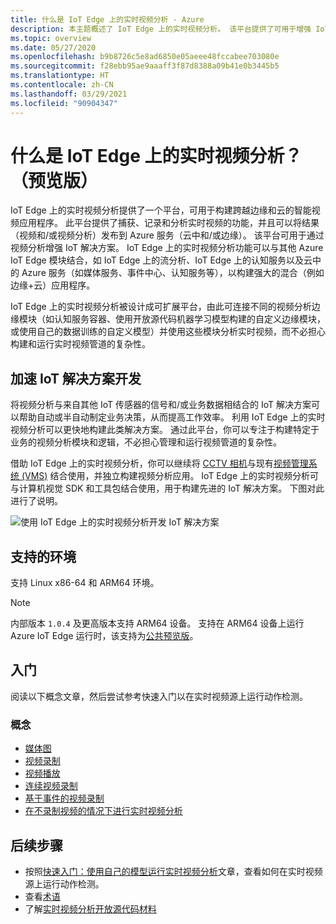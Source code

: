 ```yaml
---
title: 什么是 IoT Edge 上的实时视频分析 - Azure
description: 本主题概述了 IoT Edge 上的实时视频分析。 该平台提供了可用于增强 IoT 解决方案的功能。 例如，捕获、记录、分析直播视频并将结果（视频和/或视频分析）发布到 Azure 服务。
ms.topic: overview
ms.date: 05/27/2020
ms.openlocfilehash: b9b8726c5e8ad6850e05aeee48fccabee703080e
ms.sourcegitcommit: f28ebb95ae9aaaff3f87d8388a09b41e0b3445b5
ms.translationtype: HT
ms.contentlocale: zh-CN
ms.lasthandoff: 03/29/2021
ms.locfileid: "90904347"
---
```

# <a name="what-is-live-video-analytics-on-iot-edge-preview"></a>什么是 IoT Edge 上的实时视频分析？ （预览版）

IoT Edge 上的实时视频分析提供了一个平台，可用于构建跨越边缘和云的智能视频应用程序。 此平台提供了捕获、记录和分析实时视频的功能，并且可以将结果（视频和/或视频分析）发布到 Azure 服务（云中和/或边缘）。 该平台可用于通过视频分析增强 IoT 解决方案。 IoT Edge 上的实时视频分析功能可以与其他 Azure IoT Edge 模块结合，如 IoT Edge 上的流分析、IoT Edge 上的认知服务以及云中的 Azure 服务（如媒体服务、事件中心、认知服务等），以构建强大的混合（例如边缘+云）应用程序。

IoT Edge 上的实时视频分析被设计成可扩展平台，由此可连接不同的视频分析边缘模块（如认知服务容器、使用开放源代码机器学习模型构建的自定义边缘模块，或使用自己的数据训练的自定义模型）并使用这些模块分析实时视频，而不必担心构建和运行实时视频管道的复杂性。

## <a name="accelerate-iot-solutions-development"></a>加速 IoT 解决方案开发 

将视频分析与来自其他 IoT 传感器的信号和/或业务数据相结合的 IoT 解决方案可以帮助自动或半自动制定业务决策，从而提高工作效率。 利用 IoT Edge 上的实时视频分析可以更快地构建此类解决方案。 通过此平台，你可以专注于构建特定于业务的视频分析模块和逻辑，不必担心管理和运行视频管道的复杂性。

借助 IoT Edge 上的实时视频分析，你可以继续将 [CCTV 相机](https://en.wikipedia.org/wiki/Closed-circuit_television_camera)与现有[视频管理系统 (VMS)](https://en.wikipedia.org/wiki/Video_management_system) 结合使用，并独立构建视频分析应用。 IoT Edge 上的实时视频分析可与计算机视觉 SDK 和工具包结合使用，用于构建先进的 IoT 解决方案。 下图对此进行了说明。

![使用 IoT Edge 上的实时视频分析开发 IoT 解决方案](./media/overview/product-diagram.svg)

## <a name="supported-environments"></a>支持的环境

支持 Linux x86-64 和 ARM64 环境。
> [!NOTE]
> 内部版本 `1.0.4` 及更高版本支持 ARM64 设备。
> 支持在 ARM64 设备上运行 Azure IoT Edge 运行时，该支持为[公共预览版](https://azure.microsoft.com/support/legal/preview-supplemental-terms/)。

## <a name="get-started"></a>入门

阅读以下概念文章，然后尝试参考快速入门以在实时视频源上运行动作检测。

### <a name="concepts"></a>概念

* [媒体图](media-graph-concept.md)
* [视频录制](video-recording-concept.md)
* [视频播放](video-playback-concept.md)
* [连续视频录制](continuous-video-recording-concept.md)
* [基于事件的视频录制](event-based-video-recording-concept.md)
* [在不录制视频的情况下进行实时视频分析](analyze-live-video-concept.md)

## <a name="next-steps"></a>后续步骤

* 按照[快速入门：使用自己的模型运行实时视频分析](use-your-model-quickstart.md)文章，查看如何在实时视频源上运行动作检测。
* 查看[术语](terminology.md)
* 了解[实时视频分析开放源代码材料](https://github.com/Azure/live-video-analytics)

